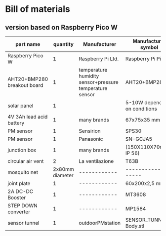 # Bill of materials

## version based on Raspberry Pico W
|part name|quantity|Manufacturer|Manufacturer symbol|
|---------|--------|------------|-------------------|
|Raspberry Pico W|1|Raspberry Pi Ltd.|Raspberry Pi Pico W|
|AHT20+BMP280 breakout board|1|temperature humidity sensor+pressure temperature sensor|AHT20+BMP280|
|solar panel|1||5-10W depending on conditions|
|4V 3Ah lead acid battery|1|many brands|67x75x35 mm|
|PM sensor|1|Sensirion|SPS30|
|PM sensor|1|Panasonic|SN-GCJA5|
|junction box|1|many brands|(150X110X70mm, IP 56)|
|circular air vent|2|La ventilazione|T63B|
|mosquito net|2x80mm diameter|------------|-------------------|
|joint plate|1|------------|60x200x2,5 mm|
|2A DC-DC Booster|1|------------| MT3608 |
|STEP DOWN converter|1|------------| MP1584 |
|sensor tunnel|1|outdoorPMstation|SENSOR_TUNNEL-Body.stl|
